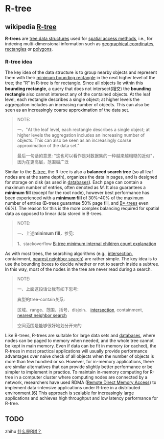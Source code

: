 # R-tree



## wikipedia [R-tree](https://en.wikipedia.org/wiki/R-tree)

**R-trees** are [tree data structures](https://en.wikipedia.org/wiki/Tree_data_structure) used for [spatial access methods](https://en.wikipedia.org/wiki/Spatial_index), i.e., for indexing multi-dimensional information such as [geographical coordinates](https://en.wikipedia.org/wiki/Geographic_coordinate_system), [rectangles](https://en.wikipedia.org/wiki/Rectangle) or [polygons](https://en.wikipedia.org/wiki/Polygon). 

### R-tree idea

The key idea of the data structure is to group nearby objects and represent them with their [minimum bounding rectangle](https://en.wikipedia.org/wiki/Minimum_bounding_rectangle) in the next higher level of the tree; the "R" in R-tree is for rectangle. Since all objects lie within this **bounding rectangle**, a query that does not intersect(相交) the **bounding rectangle** also cannot intersect any of the contained objects. At the leaf level, each rectangle describes a single object; at higher levels the aggregation includes an increasing number of objects. This can also be seen as an increasingly coarse approximation of the data set.

> NOTE:
>
> 一、"At the leaf level, each rectangle describes a single object; at higher levels the aggregation includes an increasing number of objects. This can also be seen as an increasingly coarse approximation of the data set."
>
> 最后一句话的意思: "这也可以看作是对数据集的一种越来越粗糙的近似"，因为在更高层，范围越广泛

Similar to the [B-tree](https://en.wikipedia.org/wiki/B-tree), the R-tree is also a **balanced search tree** (so all leaf nodes are at the same depth), organizes the data in pages, and is designed for storage on disk (as used in [databases](https://en.wikipedia.org/wiki/Database)). Each page can contain a maximum number of entries, often denoted as $M$. It also guarantees a **minimum fill** (except for the root node), however best performance has been experienced with a **minimum fill** of 30%–40% of the maximum number of entries (B-trees guarantee 50% page fill, and [B*-trees](https://en.wikipedia.org/wiki/B*-tree) even 66%). The reason for this is the more complex balancing required for spatial data as opposed to linear data stored in B-trees.

> NOTE:
>
> 一、上述**minimum fill**，参见:
>
> 1、stackoverflow [B-tree minimum internal children count explanation](https://stackoverflow.com/questions/59362113/b-tree-minimum-internal-children-count-explanation)
>
> 

As with most trees, the searching algorithms (e.g., [intersection](https://en.wikipedia.org/wiki/Intersection_(set_theory)), containment, [nearest neighbor search](https://en.wikipedia.org/wiki/Nearest_neighbor_search)) are rather simple. The key idea is to use the bounding boxes to decide whether or not to search inside a subtree. In this way, most of the nodes in the tree are never read during a search.

> NOTE:
>
> 一、上面这段话让我有如下思考:
>
> 典型的tree-contain关系: 
>
> 区域、range、范围、括号、disjoin、 [intersection](https://en.wikipedia.org/wiki/Intersection_(set_theory)), containment,  [nearest neighbor search](https://en.wikipedia.org/wiki/Nearest_neighbor_search) 
>
> 空间范围是能够很好地划分开来的

Like B-trees, R-trees are suitable for large data sets and [databases](https://en.wikipedia.org/wiki/Database), where nodes can be paged to memory when needed, and the whole tree cannot be kept in main memory. Even if data can be fit in memory (or cached), the R-trees in most practical applications will usually provide performance advantages over naive check of all objects when the number of objects is more than few hundred or so. However, for in-memory applications, there are similar alternatives that can provide slightly better performance or be simpler to implement in practice. To maintain in-memory computing for R-tree in a computer cluster where computing nodes are connected by a network, researchers have used RDMA ([Remote Direct Memory Access](https://en.wikipedia.org/wiki/Remote_direct_memory_access)) to implement data-intensive applications under R-tree in a distributed environment.[[6\]](https://en.wikipedia.org/wiki/R-tree#cite_note-6) This approach is scalable for increasingly large applications and achieves high throughput and low latency performance for R-tree.



## TODO

zhihu [什么是R树？](https://zhuanlan.zhihu.com/p/62639268)